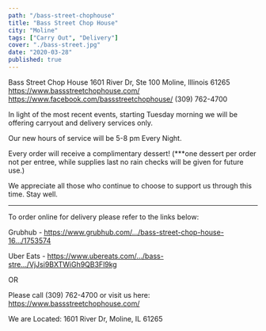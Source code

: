 ```yaml
---
path: "/bass-street-chophouse"
title: "Bass Street Chop House"
city: "Moline"
tags: ["Carry Out", "Delivery"]
cover: "./bass-street.jpg"
date: "2020-03-28"
published: true
---
```


Bass Street Chop House
1601 River Dr, Ste 100
Moline, Illinois 61265
https://www.bassstreetchophouse.com/
https://www.facebook.com/bassstreetchophouse/
(309) 762-4700

In light of the most recent events, starting Tuesday morning we will be offering carryout and delivery services only.

Our new hours of service will be 5-8 pm Every Night.

Every order will receive a complimentary dessert!
(\*\*\*one dessert per order not per entree, while supplies last no rain checks will be given for future use.)

We appreciate all those who continue to choose to support us through this time. Stay well.

---

To order online for delivery please refer to the links below:

Grubhub - https://www.grubhub.com/…/bass-street-chop-house-16…/1753574

Uber Eats - https://www.ubereats.com/…/bass-stre…/VjJsi9BXTWiGh9QB3Fl9kg

OR

Please call (309) 762-4700
or visit us here:
https://www.bassstreetchophouse.com/

We are Located: 1601 River Dr, Moline, IL 61265
